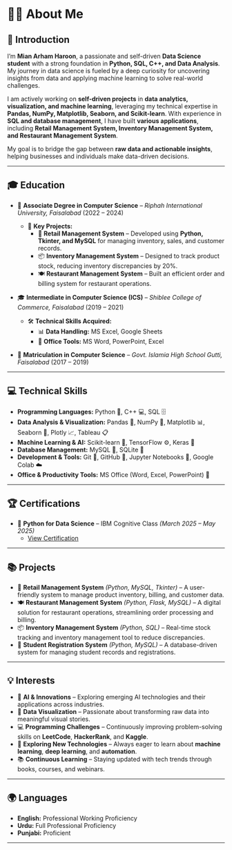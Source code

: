 # 👨‍💻 **About Me**

## 🚀 Introduction  
I’m **Mian Arham Haroon**, a passionate and self-driven **Data Science student** with a strong foundation in **Python, SQL, C++, and Data Analysis**. My journey in data science is fueled by a deep curiosity for uncovering insights from data and applying machine learning to solve real-world challenges.  

I am actively working on **self-driven projects** in **data analytics, visualization, and machine learning**, leveraging my technical expertise in **Pandas, NumPy, Matplotlib, Seaborn, and Scikit-learn**. With experience in **SQL and database management**, I have built **various applications**, including **Retail Management System, Inventory Management System, and Restaurant Management System**.  

My goal is to bridge the gap between **raw data and actionable insights**, helping businesses and individuals make data-driven decisions.  

---

## 🎓 **Education**  
- 🏫 **Associate Degree in Computer Science** – *Riphah International University, Faisalabad* (2022 – 2024)  
  - 📌 **Key Projects:**  
    - 🏬 **Retail Management System** – Developed using **Python, Tkinter, and MySQL** for managing inventory, sales, and customer records.  
    - 📦 **Inventory Management System** – Designed to track product stock, reducing inventory discrepancies by 20%.  
    - 🍽️ **Restaurant Management System** – Built an efficient order and billing system for restaurant operations.  

- 🎓 **Intermediate in Computer Science (ICS)** – *Shiblee College of Commerce, Faisalabad* (2019 – 2021)  
  - 🛠️ **Technical Skills Acquired:**  
    - 📊 **Data Handling:** MS Excel, Google Sheets  
    - 📝 **Office Tools:** MS Word, PowerPoint, Excel  

- 📖 **Matriculation in Computer Science** – *Govt. Islamia High School Gutti, Faisalabad* (2017 – 2019)  

---

## 💻 **Technical Skills**  
- **Programming Languages:** Python 🐍, C++ 💻, SQL 🗄️  
- **Data Analysis & Visualization:** Pandas 🐼, NumPy 🔢, Matplotlib 📊, Seaborn 🎨, Plotly 📈, Tableau 📋  
- **Machine Learning & AI:** Scikit-learn 🤖, TensorFlow ⚙️, Keras 🧠  
- **Database Management:** MySQL 🏢, SQLite 🧾  
- **Development & Tools:** Git 🔧, GitHub 🐙, Jupyter Notebooks 📓, Google Colab ☁️  
- **Office & Productivity Tools:** MS Office (Word, Excel, PowerPoint) 📝  

---

## 🏆 **Certifications**  
- 📜 **Python for Data Science** – IBM Cognitive Class *(March 2025 – May 2025)*  
  - [View Certification](https://courses.cognitiveclass.ai/certificates/bc7185a79c424ab9abe648b139995648)  

---

## 📚 **Projects**  
- 🏬 **Retail Management System** *(Python, MySQL, Tkinter)* – A user-friendly system to manage product inventory, billing, and customer data.  
- 🍽️ **Restaurant Management System** *(Python, Flask, MySQL)* – A digital solution for restaurant operations, streamlining order processing and billing.  
- 📦 **Inventory Management System** *(Python, SQL)* – Real-time stock tracking and inventory management tool to reduce discrepancies.  
- 📝 **Student Registration System** *(Python, MySQL)* – A database-driven system for managing student records and registrations.  

---

## 💡 **Interests**  
- 📖 **AI & Innovations** – Exploring emerging AI technologies and their applications across industries.  
- 🎨 **Data Visualization** – Passionate about transforming raw data into meaningful visual stories.  
- 💻 **Programming Challenges** – Continuously improving problem-solving skills on **LeetCode**, **HackerRank**, and **Kaggle**.  
- 🚀 **Exploring New Technologies** – Always eager to learn about **machine learning**, **deep learning**, and **automation**.  
- 📚 **Continuous Learning** – Staying updated with tech trends through books, courses, and webinars.  

---

## 🌍 **Languages**  
- **English:** Professional Working Proficiency  
- **Urdu:** Full Professional Proficiency  
- **Punjabi:** Proficient  

---
